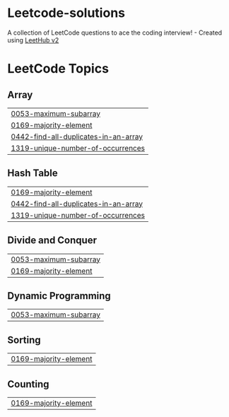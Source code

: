 # Leetcode-solutions
A collection of LeetCode questions to ace the coding interview! - Created using [LeetHub v2](https://github.com/arunbhardwaj/LeetHub-2.0)

<!---LeetCode Topics Start-->
# LeetCode Topics
## Array
|  |
| ------- |
| [0053-maximum-subarray](https://github.com/TiluramSahu/Leetcode-solutions/tree/master/0053-maximum-subarray) |
| [0169-majority-element](https://github.com/TiluramSahu/Leetcode-solutions/tree/master/0169-majority-element) |
| [0442-find-all-duplicates-in-an-array](https://github.com/TiluramSahu/Leetcode-solutions/tree/master/0442-find-all-duplicates-in-an-array) |
| [1319-unique-number-of-occurrences](https://github.com/TiluramSahu/Leetcode-solutions/tree/master/1319-unique-number-of-occurrences) |
## Hash Table
|  |
| ------- |
| [0169-majority-element](https://github.com/TiluramSahu/Leetcode-solutions/tree/master/0169-majority-element) |
| [0442-find-all-duplicates-in-an-array](https://github.com/TiluramSahu/Leetcode-solutions/tree/master/0442-find-all-duplicates-in-an-array) |
| [1319-unique-number-of-occurrences](https://github.com/TiluramSahu/Leetcode-solutions/tree/master/1319-unique-number-of-occurrences) |
## Divide and Conquer
|  |
| ------- |
| [0053-maximum-subarray](https://github.com/TiluramSahu/Leetcode-solutions/tree/master/0053-maximum-subarray) |
| [0169-majority-element](https://github.com/TiluramSahu/Leetcode-solutions/tree/master/0169-majority-element) |
## Dynamic Programming
|  |
| ------- |
| [0053-maximum-subarray](https://github.com/TiluramSahu/Leetcode-solutions/tree/master/0053-maximum-subarray) |
## Sorting
|  |
| ------- |
| [0169-majority-element](https://github.com/TiluramSahu/Leetcode-solutions/tree/master/0169-majority-element) |
## Counting
|  |
| ------- |
| [0169-majority-element](https://github.com/TiluramSahu/Leetcode-solutions/tree/master/0169-majority-element) |
<!---LeetCode Topics End-->